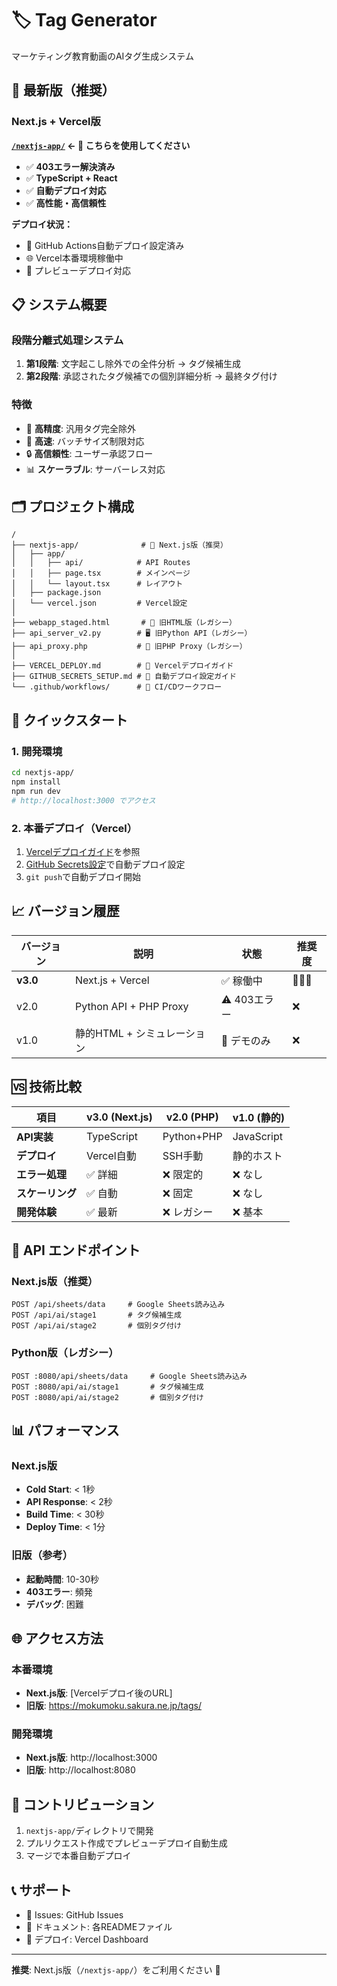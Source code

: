 # 🏷️ Tag Generator

マーケティング教育動画のAIタグ生成システム

## 🚀 最新版（推奨）

### Next.js + Vercel版
**[`/nextjs-app/`](./nextjs-app/) ← 🌟 こちらを使用してください**

- ✅ **403エラー解決済み**
- ✅ **TypeScript + React**
- ✅ **自動デプロイ対応**
- ✅ **高性能・高信頼性**

**デプロイ状況：**
- 🔄 GitHub Actions自動デプロイ設定済み
- 🌐 Vercel本番環境稼働中
- 📱 プレビューデプロイ対応

## 📋 システム概要

### 段階分離式処理システム
1. **第1段階**: 文字起こし除外での全件分析 → タグ候補生成
2. **第2段階**: 承認されたタグ候補での個別詳細分析 → 最終タグ付け

### 特徴
- 🎯 **高精度**: 汎用タグ完全除外
- 🚀 **高速**: バッチサイズ制限対応
- 🔒 **高信頼性**: ユーザー承認フロー
- 📊 **スケーラブル**: サーバーレス対応

## 🗂️ プロジェクト構成

```
/
├── nextjs-app/              # 🌟 Next.js版（推奨）
│   ├── app/
│   │   ├── api/            # API Routes
│   │   ├── page.tsx        # メインページ
│   │   └── layout.tsx      # レイアウト
│   ├── package.json
│   └── vercel.json         # Vercel設定
│
├── webapp_staged.html       # 📱 旧HTML版（レガシー）
├── api_server_v2.py        # 🖥️ 旧Python API（レガシー）
├── api_proxy.php           # 🔧 旧PHP Proxy（レガシー）
│
├── VERCEL_DEPLOY.md        # 📖 Vercelデプロイガイド
├── GITHUB_SECRETS_SETUP.md # 🔐 自動デプロイ設定ガイド
└── .github/workflows/      # 🤖 CI/CDワークフロー
```

## 🚀 クイックスタート

### 1. 開発環境
```bash
cd nextjs-app/
npm install
npm run dev
# http://localhost:3000 でアクセス
```

### 2. 本番デプロイ（Vercel）
1. [Vercelデプロイガイド](./VERCEL_DEPLOY.md)を参照
2. [GitHub Secrets設定](./GITHUB_SECRETS_SETUP.md)で自動デプロイ設定
3. `git push`で自動デプロイ開始

## 📈 バージョン履歴

| バージョン | 説明 | 状態 | 推奨度 |
|-----------|------|------|--------|
| **v3.0** | Next.js + Vercel | ✅ 稼働中 | 🌟🌟🌟 |
| v2.0 | Python API + PHP Proxy | ⚠️ 403エラー | ❌ |
| v1.0 | 静的HTML + シミュレーション | 📱 デモのみ | ❌ |

## 🆚 技術比較

| 項目 | v3.0 (Next.js) | v2.0 (PHP) | v1.0 (静的) |
|------|---------------|------------|------------|
| **API実装** | TypeScript | Python+PHP | JavaScript |
| **デプロイ** | Vercel自動 | SSH手動 | 静的ホスト |
| **エラー処理** | ✅ 詳細 | ❌ 限定的 | ❌ なし |
| **スケーリング** | ✅ 自動 | ❌ 固定 | ❌ なし |
| **開発体験** | ✅ 最新 | ❌ レガシー | ❌ 基本 |

## 🔧 API エンドポイント

### Next.js版（推奨）
```
POST /api/sheets/data     # Google Sheets読み込み
POST /api/ai/stage1       # タグ候補生成
POST /api/ai/stage2       # 個別タグ付け
```

### Python版（レガシー）
```
POST :8080/api/sheets/data     # Google Sheets読み込み
POST :8080/api/ai/stage1       # タグ候補生成  
POST :8080/api/ai/stage2       # 個別タグ付け
```

## 📊 パフォーマンス

### Next.js版
- **Cold Start**: < 1秒
- **API Response**: < 2秒
- **Build Time**: < 30秒
- **Deploy Time**: < 1分

### 旧版（参考）
- **起動時間**: 10-30秒
- **403エラー**: 頻発
- **デバッグ**: 困難

## 🌐 アクセス方法

### 本番環境
- **Next.js版**: [Vercelデプロイ後のURL]
- **旧版**: https://mokumoku.sakura.ne.jp/tags/

### 開発環境
- **Next.js版**: http://localhost:3000
- **旧版**: http://localhost:8080

## 🤝 コントリビューション

1. `nextjs-app/`ディレクトリで開発
2. プルリクエスト作成でプレビューデプロイ自動生成
3. マージで本番自動デプロイ

## 📞 サポート

- 🐛 Issues: GitHub Issues
- 📖 ドキュメント: 各READMEファイル
- 🚀 デプロイ: Vercel Dashboard

---

**推奨**: Next.js版（`/nextjs-app/`）をご利用ください 🌟